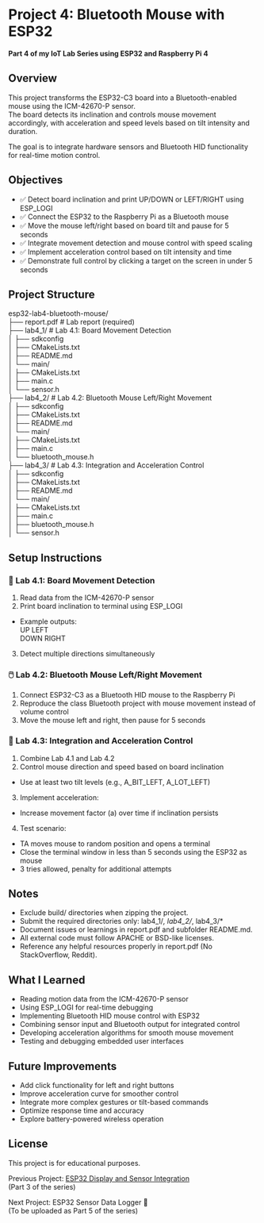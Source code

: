 
# Project 4: Bluetooth Mouse with ESP32

**Part 4 of my IoT Lab Series using ESP32 and Raspberry Pi 4**

## Overview

This project transforms the ESP32-C3 board into a Bluetooth-enabled mouse using the ICM-42670-P sensor.  
The board detects its inclination and controls mouse movement accordingly, with acceleration and speed levels based on tilt intensity and duration.

The goal is to integrate hardware sensors and Bluetooth HID functionality for real-time motion control.

## Objectives

- ✅ Detect board inclination and print UP/DOWN or LEFT/RIGHT using ESP_LOGI
- ✅ Connect the ESP32 to the Raspberry Pi as a Bluetooth mouse
- ✅ Move the mouse left/right based on board tilt and pause for 5 seconds
- ✅ Integrate movement detection and mouse control with speed scaling
- ✅ Implement acceleration control based on tilt intensity and time
- ✅ Demonstrate full control by clicking a target on the screen in under 5 seconds

## Project Structure

esp32-lab4-bluetooth-mouse/  
├── report.pdf # Lab report (required)  
├── lab4_1/ # Lab 4.1: Board Movement Detection  
│ ├── sdkconfig  
│ ├── CMakeLists.txt  
│ ├── README.md  
│ └── main/  
│ ├── CMakeLists.txt  
│ ├── main.c  
│ └── sensor.h  
├── lab4_2/ # Lab 4.2: Bluetooth Mouse Left/Right Movement  
│ ├── sdkconfig  
│ ├── CMakeLists.txt  
│ ├── README.md  
│ └── main/  
│ ├── CMakeLists.txt  
│ ├── main.c  
│ └── bluetooth_mouse.h  
├── lab4_3/ # Lab 4.3: Integration and Acceleration Control  
│ ├── sdkconfig  
│ ├── CMakeLists.txt  
│ ├── README.md  
│ └── main/  
│ ├── CMakeLists.txt  
│ ├── main.c  
│ ├── bluetooth_mouse.h  
│ └── sensor.h  

## Setup Instructions

### 🧭 Lab 4.1: Board Movement Detection

1. Read data from the ICM-42670-P sensor
2. Print board inclination to terminal using ESP_LOGI
- Example outputs:  
UP LEFT  
DOWN RIGHT  
3. Detect multiple directions simultaneously

### 🖱️ Lab 4.2: Bluetooth Mouse Left/Right Movement

1. Connect ESP32-C3 as a Bluetooth HID mouse to the Raspberry Pi
2. Reproduce the class Bluetooth project with mouse movement instead of volume control
3. Move the mouse left and right, then pause for 5 seconds

### 🚀 Lab 4.3: Integration and Acceleration Control

1. Combine Lab 4.1 and Lab 4.2
2. Control mouse direction and speed based on board inclination
- Use at least two tilt levels (e.g., A_BIT_LEFT, A_LOT_LEFT)
3. Implement acceleration:
- Increase movement factor (a) over time if inclination persists
4. Test scenario:
- TA moves mouse to random position and opens a terminal
- Close the terminal window in less than 5 seconds using the ESP32 as mouse
- 3 tries allowed, penalty for additional attempts

## Notes

- Exclude build/ directories when zipping the project.
- Submit the required directories only: lab4_1/*, lab4_2/*, lab4_3/*
- Document issues or learnings in report.pdf and subfolder README.md.
- All external code must follow APACHE or BSD-like licenses.
- Reference any helpful resources properly in report.pdf (No StackOverflow, Reddit).

## What I Learned

- Reading motion data from the ICM-42670-P sensor
- Using ESP_LOGI for real-time debugging
- Implementing Bluetooth HID mouse control with ESP32
- Combining sensor input and Bluetooth output for integrated control
- Developing acceleration algorithms for smooth mouse movement
- Testing and debugging embedded user interfaces

## Future Improvements

- Add click functionality for left and right buttons
- Improve acceleration curve for smoother control
- Integrate more complex gestures or tilt-based commands
- Optimize response time and accuracy
- Explore battery-powered wireless operation

## License

This project is for educational purposes.

Previous Project: [ESP32 Display and Sensor Integration](https://github.com/Inhle-C/Project-3-esp32-display-sensor)  
(Part 3 of the series)

Next Project: ESP32 Sensor Data Logger 🔗  
(To be uploaded as Part 5 of the series)
